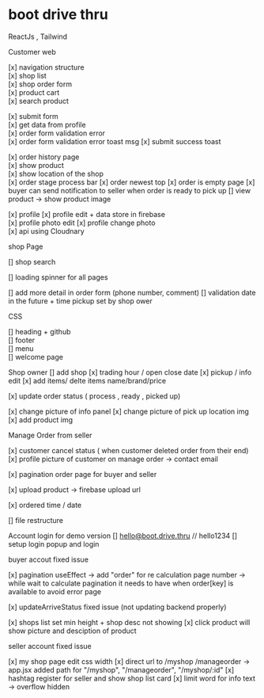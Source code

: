 # boot drive thru

ReactJs , Tailwind

Customer web

[x] navigation structure  
[x] shop list  
[x] shop order form  
[x] product cart  
[x] search product

[x] submit form  
[x] get data from profile  
[x] order form validation error  
[x] order form validation error toast msg
[x] submit success toast

[x] order history page  
[x] show product  
[x] show location of the shop  
[x] order stage process bar
[x] order newest top
[x] order is empty page
[x] buyer can send notification to seller when order is ready to pick up
[] view product -> show product image

[x] profile
[x] profile edit + data store in firebase  
[x] profile photo edit
[x] profile change photo  
[x] api using Cloudnary

shop Page

[] shop search

[] loading spinner for all pages

[] add more detail in order form (phone number, comment)
[] validation date in the future + time pickup set by shop ower

CSS

[] heading + github  
[] footer  
[] menu  
[] welcome page

Shop owner
[] add shop
[x] trading hour / open close date
[x] pickup / info edit
[x] add items/ delte items name/brand/price

[x] update order status ( process , ready , picked up)

[x] change picture of info panel
[x] change picture of pick up location img
[x] add product img

Manage Order from seller

[x] customer cancel status ( when customer deleted order from their end)
[x] profile picture of customer on manage order -> contact email

[x] pagination order page for buyer and seller

[x] upload product -> firebase upload url

[x] ordered time / date

[] file restructure

Account login for demo version
[] hello@boot.drive.thru // hello1234
[] setup login popup and login

buyer accout fixed issue

[x] pagination useEffect -> add "order" for re calculation page number -> while wait to calculate pagination it needs to have when order[key] is available to avoid error page

[x] updateArriveStatus fixed issue (not updating backend properly)

[x] shops list set min height + shop desc not showing
[x] click product will show picture and desciption of product

seller account fixed issue

[x] my shop page edit css width
[x] direct url to /myshop /manageorder -> app.jsx added path for "/myshop", "/manageorder", "/myshop/:id"
[x] hashtag register for seller and show shop list card
[x] limit word for info text -> overflow hidden
